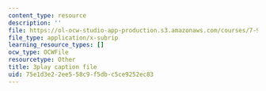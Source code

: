 ```yaml
---
content_type: resource
description: ''
file: https://ol-ocw-studio-app-production.s3.amazonaws.com/courses/7-91j-foundations-of-computational-and-systems-biology-spring-2014/75e1d3e22ee558c9f5dbc5ce9252ec83_kKyrR0cFrEg.srt
file_type: application/x-subrip
learning_resource_types: []
ocw_type: OCWFile
resourcetype: Other
title: 3play caption file
uid: 75e1d3e2-2ee5-58c9-f5db-c5ce9252ec83
---
```

